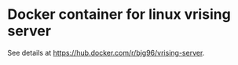 # Docker container for linux vrising server 

See details at https://hub.docker.com/r/bjg96/vrising-server.